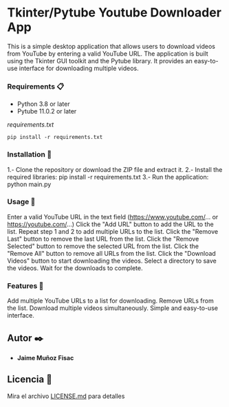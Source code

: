 

# Tkinter/Pytube Youtube Downloader App

This is a simple desktop application that allows users to download videos from YouTube by entering a valid YouTube URL. The application is built using the Tkinter GUI toolkit and the Pytube library. It provides an easy-to-use interface for downloading multiple videos.


### Requirements 📋

 - Python 3.8 or later
 - Pytube 11.0.2 or later 

_requirements.txt_

```
pip install -r requirements.txt
```

### Installation 🔧

1.- Clone the repository or download the ZIP file and extract it.
2.- Install the required libraries: pip install -r requirements.txt
3.- Run the application: python main.py

### Usage 🔧

Enter a valid YouTube URL in the text field (https://www.youtube.com/... or https://youtube.com/...)
Click the "Add URL" button to add the URL to the list.
Repeat step 1 and 2 to add multiple URLs to the list.
Click the "Remove Last" button to remove the last URL from the list.
Click the "Remove Selected" button to remove the selected URL from the list.
Click the "Remove All" button to remove all URLs from the list.
Click the "Download Videos" button to start downloading the videos.
Select a directory to save the videos.
Wait for the downloads to complete.

### Features 🔧

Add multiple YouTube URLs to a list for downloading.
Remove URLs from the list.
Download multiple videos simultaneously.
Simple and easy-to-use interface.

## Autor ✒️

* **Jaime Muñoz Fisac** 


## Licencia 📄

Mira el archivo [LICENSE.md](LICENSE.md) para detalles

